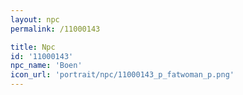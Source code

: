 ```yaml
---
layout: npc
permalink: /11000143

title: Npc
id: '11000143'
npc_name: 'Boen'
icon_url: 'portrait/npc/11000143_p_fatwoman_p.png'
---
```

